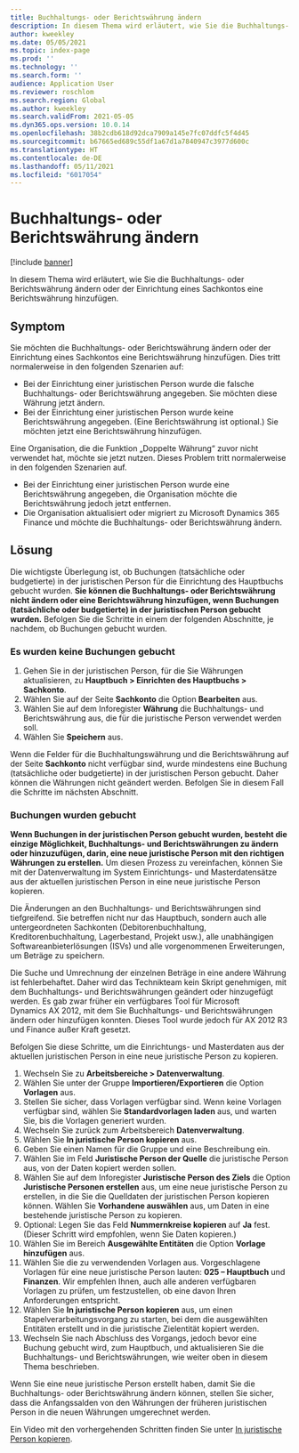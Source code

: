 ```yaml
---
title: Buchhaltungs- oder Berichtswährung ändern
description: In diesem Thema wird erläutert, wie Sie die Buchhaltungs- oder Berichtswährung ändern oder der Einrichtung eines Sachkontos eine Berichtswährung hinzufügen.
author: kweekley
ms.date: 05/05/2021
ms.topic: index-page
ms.prod: ''
ms.technology: ''
ms.search.form: ''
audience: Application User
ms.reviewer: roschlom
ms.search.region: Global
ms.author: kweekley
ms.search.validFrom: 2021-05-05
ms.dyn365.ops.version: 10.0.14
ms.openlocfilehash: 38b2cdb618d92dca7909a145e7fc07ddfc5f4d45
ms.sourcegitcommit: b67665ed689c55df1a67d1a7840947c3977d600c
ms.translationtype: HT
ms.contentlocale: de-DE
ms.lasthandoff: 05/11/2021
ms.locfileid: "6017054"
---
```

# <a name="change-the-accounting-or-reporting-currency"></a>Buchhaltungs- oder Berichtswährung ändern

[!include [banner](../includes/banner.md)]

In diesem Thema wird erläutert, wie Sie die Buchhaltungs- oder Berichtswährung ändern oder der Einrichtung eines Sachkontos eine Berichtswährung hinzufügen.

## <a name="symptom"></a>Symptom

Sie möchten die Buchhaltungs- oder Berichtswährung ändern oder der Einrichtung eines Sachkontos eine Berichtswährung hinzufügen. Dies tritt normalerweise in den folgenden Szenarien auf:

- Bei der Einrichtung einer juristischen Person wurde die falsche Buchhaltungs- oder Berichtswährung angegeben. Sie möchten diese Währung jetzt ändern.
- Bei der Einrichtung einer juristischen Person wurde keine Berichtswährung angegeben. (Eine Berichtswährung ist optional.) Sie möchten jetzt eine Berichtswährung hinzufügen.

Eine Organisation, die die Funktion „Doppelte Währung“ zuvor nicht verwendet hat, möchte sie jetzt nutzen. Dieses Problem tritt normalerweise in den folgenden Szenarien auf.

- Bei der Einrichtung einer juristischen Person wurde eine Berichtswährung angegeben, die Organisation möchte die Berichtswährung jedoch jetzt entfernen.
- Die Organisation aktualisiert oder migriert zu Microsoft Dynamics 365 Finance und möchte die Buchhaltungs- oder Berichtswährung ändern.

## <a name="resolution"></a>Lösung

Die wichtigste Überlegung ist, ob Buchungen (tatsächliche oder budgetierte) in der juristischen Person für die Einrichtung des Hauptbuchs gebucht wurden. **Sie können die Buchhaltungs- oder Berichtswährung nicht ändern oder eine Berichtswährung hinzufügen, wenn Buchungen (tatsächliche oder budgetierte) in der juristischen Person gebucht wurden.** Befolgen Sie die Schritte in einem der folgenden Abschnitte, je nachdem, ob Buchungen gebucht wurden.

### <a name="no-transactions-have-been-posted"></a>Es wurden keine Buchungen gebucht

1. Gehen Sie in der juristischen Person, für die Sie Währungen aktualisieren, zu **Hauptbuch \> Einrichten des Hauptbuchs \> Sachkonto**.
2. Wählen Sie auf der Seite **Sachkonto** die Option **Bearbeiten** aus.
3. Wählen Sie auf dem Inforegister **Währung** die Buchhaltungs- und Berichtswährung aus, die für die juristische Person verwendet werden soll.
4. Wählen Sie **Speichern** aus.

Wenn die Felder für die Buchhaltungswährung und die Berichtswährung auf der Seite **Sachkonto** nicht verfügbar sind, wurde mindestens eine Buchung (tatsächliche oder budgetierte) in der juristischen Person gebucht. Daher können die Währungen nicht geändert werden. Befolgen Sie in diesem Fall die Schritte im nächsten Abschnitt.

### <a name="transactions-have-been-posted"></a>Buchungen wurden gebucht

**Wenn Buchungen in der juristischen Person gebucht wurden, besteht die einzige Möglichkeit, Buchhaltungs- und Berichtswährungen zu ändern oder hinzuzufügen, darin, eine neue juristische Person mit den richtigen Währungen zu erstellen.** Um diesen Prozess zu vereinfachen, können Sie mit der Datenverwaltung im System Einrichtungs- und Masterdatensätze aus der aktuellen juristischen Person in eine neue juristische Person kopieren.

Die Änderungen an den Buchhaltungs- und Berichtswährungen sind tiefgreifend. Sie betreffen nicht nur das Hauptbuch, sondern auch alle untergeordneten Sachkonten (Debitorenbuchhaltung, Kreditorenbuchhaltung, Lagerbestand, Projekt usw.), alle unabhängigen Softwareanbieterlösungen (ISVs) und alle vorgenommenen Erweiterungen, um Beträge zu speichern.

Die Suche und Umrechnung der einzelnen Beträge in eine andere Währung ist fehlerbehaftet. Daher wird das Technikteam kein Skript genehmigen, mit dem Buchhaltungs- und Berichtswährungen geändert oder hinzugefügt werden. Es gab zwar früher ein verfügbares Tool für Microsoft Dynamics AX 2012, mit dem Sie Buchhaltungs- und Berichtswährungen ändern oder hinzufügen konnten. Dieses Tool wurde jedoch für AX 2012 R3 und Finance außer Kraft gesetzt.

Befolgen Sie diese Schritte, um die Einrichtungs- und Masterdaten aus der aktuellen juristischen Person in eine neue juristische Person zu kopieren.

1. Wechseln Sie zu **Arbeitsbereiche \> Datenverwaltung**.
2. Wählen Sie unter der Gruppe **Importieren/Exportieren** die Option **Vorlagen** aus.
3. Stellen Sie sicher, dass Vorlagen verfügbar sind. Wenn keine Vorlagen verfügbar sind, wählen Sie **Standardvorlagen laden** aus, und warten Sie, bis die Vorlagen generiert wurden.
4. Wechseln Sie zurück zum Arbeitsbereich **Datenverwaltung**.
5. Wählen Sie **In juristische Person kopieren** aus.
6. Geben Sie einen Namen für die Gruppe und eine Beschreibung ein.
7. Wählen Sie im Feld **Juristische Person der Quelle** die juristische Person aus, von der Daten kopiert werden sollen.
8. Wählen Sie auf dem Inforegister **Juristische Person des Ziels** die Option **Juristische Personen erstellen** aus, um eine neue juristische Person zu erstellen, in die Sie die Quelldaten der juristischen Person kopieren können. Wählen Sie **Vorhandene auswählen** aus, um Daten in eine bestehende juristische Person zu kopieren.
9. Optional: Legen Sie das Feld **Nummernkreise kopieren** auf **Ja** fest. (Dieser Schritt wird empfohlen, wenn Sie Daten kopieren.)
10. Wählen Sie im Bereich **Ausgewählte Entitäten** die Option **Vorlage hinzufügen** aus.
11. Wählen Sie die zu verwendenden Vorlagen aus. Vorgeschlagene Vorlagen für eine neue juristische Person lauten: **025 – Hauptbuch** und **Finanzen**. Wir empfehlen Ihnen, auch alle anderen verfügbaren Vorlagen zu prüfen, um festzustellen, ob eine davon Ihren Anforderungen entspricht.
12. Wählen Sie **In juristische Person kopieren** aus, um einen Stapelverarbeitungsvorgang zu starten, bei dem die ausgewählten Entitäten erstellt und in die juristische Zielentität kopiert werden.
13. Wechseln Sie nach Abschluss des Vorgangs, jedoch bevor eine Buchung gebucht wird, zum Hauptbuch, und aktualisieren Sie die Buchhaltungs- und Berichtswährungen, wie weiter oben in diesem Thema beschrieben.

Wenn Sie eine neue juristische Person erstellt haben, damit Sie die Buchhaltungs- oder Berichtswährung ändern können, stellen Sie sicher, dass die Anfangssalden von den Währungen der früheren juristischen Person in die neuen Währungen umgerechnet werden.

Ein Video mit den vorhergehenden Schritten finden Sie unter [In juristische Person kopieren](https://community.dynamics.com/365/b/techtalks/posts/copy-into-legal-entity-october-24-2017).
